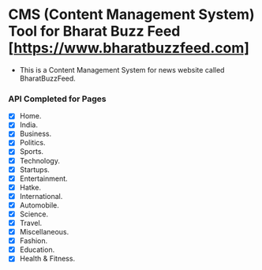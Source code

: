 # CMS (Content Management System) Tool for Bharat Buzz Feed [https://www.bharatbuzzfeed.com]

- This is a Content Management System for news website called BharatBuzzFeed.

### API Completed for Pages

- [x] Home.
- [x] India.
- [x] Business.
- [x] Politics.
- [x] Sports.
- [x] Technology.
- [x] Startups.
- [x] Entertainment.
- [x] Hatke.
- [x] International.
- [x] Automobile.
- [x] Science.
- [x] Travel.
- [x] Miscellaneous.
- [x] Fashion.
- [x] Education.
- [x] Health & Fitness.
